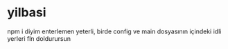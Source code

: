 # yilbasi

npm i diyim enterlemen yeterli, birde config ve main dosyasının içindeki idli yerleri fln doldurursun
